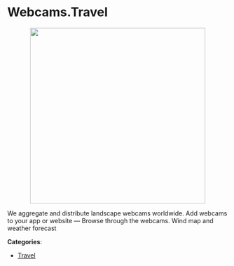 # Webcams.Travel
<p align="center">
    <img width="400" src="https://raw.githubusercontent.com/apis-list/apis-list/apis/webcams-travel/logo_256x256.png" />
</p>

We aggregate and distribute landscape webcams worldwide. Add webcams to your app or website — Browse through the webcams.  Wind map and weather forecast



**Categories**:
- [Travel](https://github.com/apis-list/apis-list#travel)




